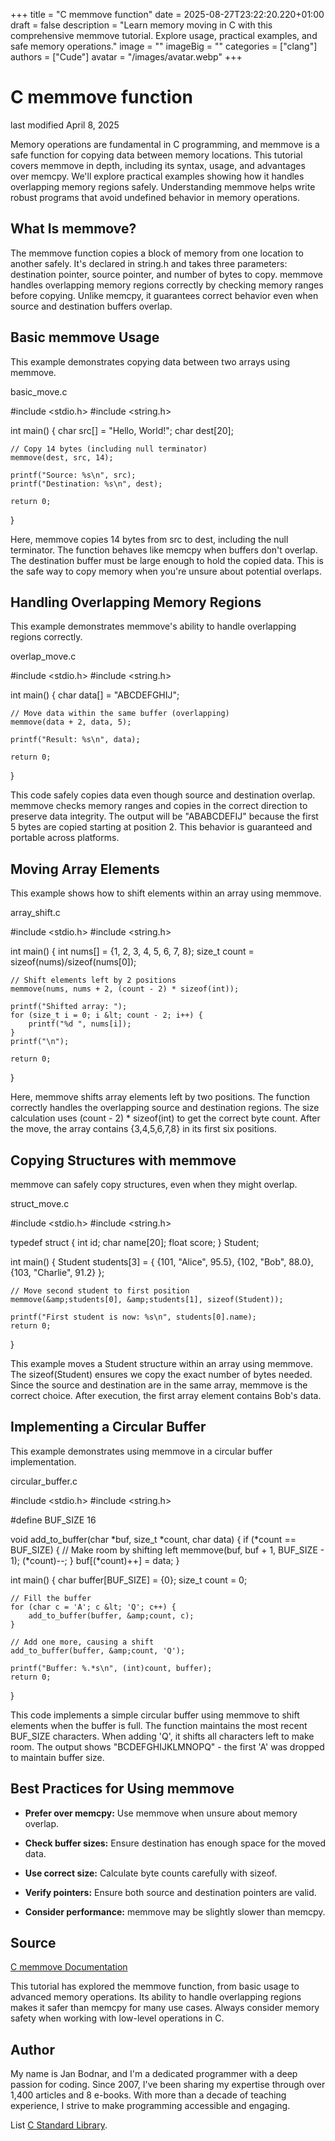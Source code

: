 +++
title = "C memmove function"
date = 2025-08-27T23:22:20.220+01:00
draft = false
description = "Learn memory moving in C with this comprehensive memmove tutorial. Explore usage, practical examples, and safe memory operations."
image = ""
imageBig = ""
categories = ["clang"]
authors = ["Cude"]
avatar = "/images/avatar.webp"
+++

# C memmove function

last modified April 8, 2025

Memory operations are fundamental in C programming, and memmove is a
safe function for copying data between memory locations. This tutorial covers
memmove in depth, including its syntax, usage, and advantages over
memcpy. We'll explore practical examples showing how it handles
overlapping memory regions safely. Understanding memmove helps write
robust programs that avoid undefined behavior in memory operations.

## What Is memmove?

The memmove function copies a block of memory from one location to
another safely. It's declared in string.h and takes three parameters:
destination pointer, source pointer, and number of bytes to copy.
memmove handles overlapping memory regions correctly by checking
memory ranges before copying. Unlike memcpy, it guarantees correct
behavior even when source and destination buffers overlap.

## Basic memmove Usage

This example demonstrates copying data between two arrays using
memmove.

basic_move.c
  

#include &lt;stdio.h&gt;
#include &lt;string.h&gt;

int main() {
    char src[] = "Hello, World!";
    char dest[20];

    // Copy 14 bytes (including null terminator)
    memmove(dest, src, 14);

    printf("Source: %s\n", src);
    printf("Destination: %s\n", dest);

    return 0;
}

Here, memmove copies 14 bytes from src to
dest, including the null terminator. The function behaves like
memcpy when buffers don't overlap. The destination buffer must be
large enough to hold the copied data. This is the safe way to copy memory when
you're unsure about potential overlaps.

## Handling Overlapping Memory Regions

This example demonstrates memmove's ability to handle overlapping
regions correctly.

overlap_move.c
  

#include &lt;stdio.h&gt;
#include &lt;string.h&gt;

int main() {
    char data[] = "ABCDEFGHIJ";
    
    // Move data within the same buffer (overlapping)
    memmove(data + 2, data, 5);

    printf("Result: %s\n", data);

    return 0;
}

This code safely copies data even though source and destination overlap.
memmove checks memory ranges and copies in the correct direction to
preserve data integrity. The output will be "ABABCDEFIJ" because the first 5
bytes are copied starting at position 2. This behavior is guaranteed and
portable across platforms.

## Moving Array Elements

This example shows how to shift elements within an array using
memmove.

array_shift.c
  

#include &lt;stdio.h&gt;
#include &lt;string.h&gt;

int main() {
    int nums[] = {1, 2, 3, 4, 5, 6, 7, 8};
    size_t count = sizeof(nums)/sizeof(nums[0]);
    
    // Shift elements left by 2 positions
    memmove(nums, nums + 2, (count - 2) * sizeof(int));

    printf("Shifted array: ");
    for (size_t i = 0; i &lt; count - 2; i++) {
        printf("%d ", nums[i]);
    }
    printf("\n");

    return 0;
}

Here, memmove shifts array elements left by two positions. The
function correctly handles the overlapping source and destination regions. The
size calculation uses (count - 2) * sizeof(int) to get the correct
byte count. After the move, the array contains {3,4,5,6,7,8} in its first six
positions.

## Copying Structures with memmove

memmove can safely copy structures, even when they might overlap.

struct_move.c
  

#include &lt;stdio.h&gt;
#include &lt;string.h&gt;

typedef struct {
    int id;
    char name[20];
    float score;
} Student;

int main() {
    Student students[3] = {
        {101, "Alice", 95.5},
        {102, "Bob", 88.0},
        {103, "Charlie", 91.2}
    };
    
    // Move second student to first position
    memmove(&amp;students[0], &amp;students[1], sizeof(Student));

    printf("First student is now: %s\n", students[0].name);
    return 0;
}

This example moves a Student structure within an array using
memmove. The sizeof(Student) ensures we copy the exact
number of bytes needed. Since the source and destination are in the same array,
memmove is the correct choice. After execution, the first array
element contains Bob's data.

## Implementing a Circular Buffer

This example demonstrates using memmove in a circular buffer
implementation.

circular_buffer.c
  

#include &lt;stdio.h&gt;
#include &lt;string.h&gt;

#define BUF_SIZE 16

void add_to_buffer(char *buf, size_t *count, char data) {
    if (*count == BUF_SIZE) {
        // Make room by shifting left
        memmove(buf, buf + 1, BUF_SIZE - 1);
        (*count)--;
    }
    buf[(*count)++] = data;
}

int main() {
    char buffer[BUF_SIZE] = {0};
    size_t count = 0;
    
    // Fill the buffer
    for (char c = 'A'; c &lt; 'Q'; c++) {
        add_to_buffer(buffer, &amp;count, c);
    }
    
    // Add one more, causing a shift
    add_to_buffer(buffer, &amp;count, 'Q');
    
    printf("Buffer: %.*s\n", (int)count, buffer);
    return 0;
}

This code implements a simple circular buffer using memmove to shift
elements when the buffer is full. The function maintains the most recent
BUF_SIZE characters. When adding 'Q', it shifts all characters left
to make room. The output shows "BCDEFGHIJKLMNOPQ" - the first 'A' was dropped
to maintain buffer size.

## Best Practices for Using memmove

- **Prefer over memcpy:** Use memmove when unsure about memory overlap.

- **Check buffer sizes:** Ensure destination has enough space for the moved data.

- **Use correct size:** Calculate byte counts carefully with sizeof.

- **Verify pointers:** Ensure both source and destination pointers are valid.

- **Consider performance:** memmove may be slightly slower than memcpy.

## Source

[C memmove Documentation](https://en.cppreference.com/w/c/string/byte/memmove)

This tutorial has explored the memmove function, from basic usage to
advanced memory operations. Its ability to handle overlapping regions makes it
safer than memcpy for many use cases. Always consider memory safety
when working with low-level operations in C.

## Author

My name is Jan Bodnar, and I'm a dedicated programmer with a deep passion for
coding. Since 2007, I've been sharing my expertise through over 1,400 articles
and 8 e-books. With more than a decade of teaching experience, I strive to make
programming accessible and engaging.

List [C Standard Library](/all/#clang-std).